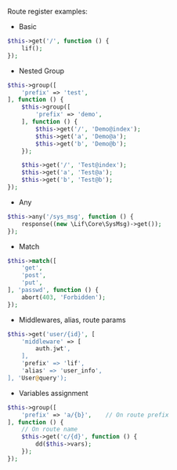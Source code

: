 Route register examples:

- Basic

``` php
$this->get('/', function () {
    lif();
});
```

- Nested Group

``` php
$this->group([
    'prefix' => 'test',
], function () {
    $this->group([
        'prefix' => 'demo',
    ], function () {
        $this->get('/', 'Demo@index');
        $this->get('a', 'Demo@a');
        $this->get('b', 'Demo@b');
    });

    $this->get('/', 'Test@index');
    $this->get('a', 'Test@a');
    $this->get('b', 'Test@b');
});
```

- Any

``` php
$this->any('/sys_msg', function () {
    response((new \Lif\Core\SysMsg)->get());
});
```

- Match

``` php
$this->match([
    'get',
    'post',
    'put',
], 'passwd', function () {
    abort(403, 'Forbidden');
});
```

- Middlewares, alias, route params

``` php
$this->get('user/{id}', [
    'middleware' => [
        auth.jwt',
    ],
    'prefix' => 'lif',
    'alias' => 'user_info',
], 'User@query');
```

- Variables assignment

``` php
$this->group([
    'prefix' => 'a/{b}',    // On route prefix
], function () {
    // On route name
    $this->get('c/{d}', function () {
        dd($this->vars);
    });
});
```
